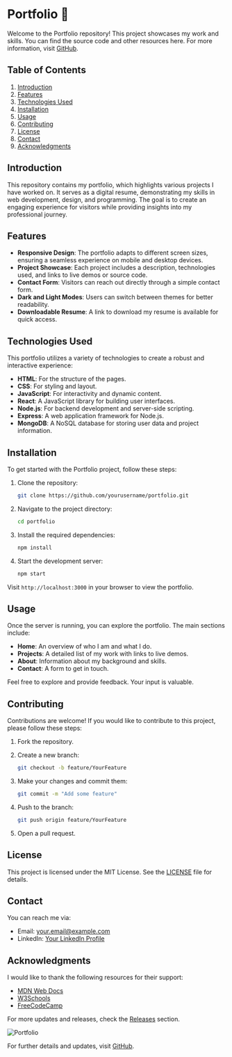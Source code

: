 # Portfolio 🌟

Welcome to the Portfolio repository! This project showcases my work and skills. You can find the source code and other resources here. For more information, visit [GitHub](https://github.com).

## Table of Contents

1. [Introduction](#introduction)
2. [Features](#features)
3. [Technologies Used](#technologies-used)
4. [Installation](#installation)
5. [Usage](#usage)
6. [Contributing](#contributing)
7. [License](#license)
8. [Contact](#contact)
9. [Acknowledgments](#acknowledgments)

## Introduction

This repository contains my portfolio, which highlights various projects I have worked on. It serves as a digital resume, demonstrating my skills in web development, design, and programming. The goal is to create an engaging experience for visitors while providing insights into my professional journey.

## Features

- **Responsive Design**: The portfolio adapts to different screen sizes, ensuring a seamless experience on mobile and desktop devices.
- **Project Showcase**: Each project includes a description, technologies used, and links to live demos or source code.
- **Contact Form**: Visitors can reach out directly through a simple contact form.
- **Dark and Light Modes**: Users can switch between themes for better readability.
- **Downloadable Resume**: A link to download my resume is available for quick access.

## Technologies Used

This portfolio utilizes a variety of technologies to create a robust and interactive experience:

- **HTML**: For the structure of the pages.
- **CSS**: For styling and layout.
- **JavaScript**: For interactivity and dynamic content.
- **React**: A JavaScript library for building user interfaces.
- **Node.js**: For backend development and server-side scripting.
- **Express**: A web application framework for Node.js.
- **MongoDB**: A NoSQL database for storing user data and project information.

## Installation

To get started with the Portfolio project, follow these steps:

1. Clone the repository:
   ```bash
   git clone https://github.com/yourusername/portfolio.git
   ```

2. Navigate to the project directory:
   ```bash
   cd portfolio
   ```

3. Install the required dependencies:
   ```bash
   npm install
   ```

4. Start the development server:
   ```bash
   npm start
   ```

Visit `http://localhost:3000` in your browser to view the portfolio.

## Usage

Once the server is running, you can explore the portfolio. The main sections include:

- **Home**: An overview of who I am and what I do.
- **Projects**: A detailed list of my work with links to live demos.
- **About**: Information about my background and skills.
- **Contact**: A form to get in touch.

Feel free to explore and provide feedback. Your input is valuable.

## Contributing

Contributions are welcome! If you would like to contribute to this project, please follow these steps:

1. Fork the repository.
2. Create a new branch:
   ```bash
   git checkout -b feature/YourFeature
   ```

3. Make your changes and commit them:
   ```bash
   git commit -m "Add some feature"
   ```

4. Push to the branch:
   ```bash
   git push origin feature/YourFeature
   ```

5. Open a pull request.

## License

This project is licensed under the MIT License. See the [LICENSE](LICENSE) file for details.

## Contact

You can reach me via:

- Email: your.email@example.com
- LinkedIn: [Your LinkedIn Profile](https://www.linkedin.com/in/yourprofile)

## Acknowledgments

I would like to thank the following resources for their support:

- [MDN Web Docs](https://developer.mozilla.org)
- [W3Schools](https://www.w3schools.com)
- [FreeCodeCamp](https://www.freecodecamp.org)

For more updates and releases, check the [Releases](https://github.com/yourusername/portfolio/releases) section.

![Portfolio](https://img.shields.io/badge/Visit%20My%20Portfolio-Portfolio-blue?style=flat&logo=github)

For further details and updates, visit [GitHub](https://github.com).